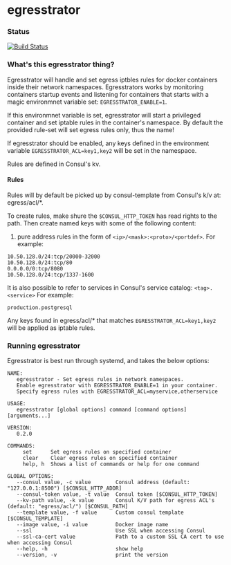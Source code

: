 # egresstrator

### Status
[![Build Status](https://travis-ci.org/ExpressenAB/egresstrator.svg?branch=master)](https://travis-ci.org/ExpressenAB/egresstrator)

### What's this egresstrator thing?
Egresstrator will handle and set egress iptbles rules for docker containers inside their network namespaces.
Egresstrators works by monitoring containers startup events and listening for containers that starts with a magic environmnet variable set: `EGRESSTRATOR_ENABLE=1`.

If this environmnet variable is set, egresstrator will start a privileged container and set iptable rules in the container's namespace. By default the provided rule-set will set egress rules only, thus the name!

If egresstrator should be enabled, any keys defined in the environment variable `EGRESSTRATOR_ACL=key1,key2` will be set in the namespace.

Rules are defined in Consul's kv.

#### Rules
Rules will by default be picked up by consul-template from Consul's k/v at: egress/acl/*.

To create rules, make shure the `$CONSUL_HTTP_TOKEN` has read rights to the path. Then create named keys with some of the following content:

1) pure address rules in the form of `<ip>/<mask>:<proto>/<portdef>`. For example: 

```
10.50.128.0/24:tcp/20000-32000
10.50.128.0/24:tcp/80 
0.0.0.0/0:tcp/8080
10.50.128.0/24:tcp/1337-1600
```

It is also possible to refer to services in Consul's service catalog: `<tag>.<service>` For example:
```
production.postgresql
```

Any keys found in egress/acl/* that matches `EGRESSTRATOR_ACL=key1,key2` will be applied as iptable rules.

### Running egresstrator
Egresstrator is best run through systemd, and takes the below options:

```shell
NAME:
   egresstrator - Set egress rules in network namespaces.
   Enable egresstrator with EGRESSTRATOR_ENABLE=1 in your container.
   Specify egress rules with EGRESSTRATOR_ACL=myservice,otherservice

USAGE:
   egresstrator [global options] command [command options] [arguments...]

VERSION:
   0.2.0

COMMANDS:
     set      Set egress rules on specified container
     clear    Clear egress rules on specified container
     help, h  Shows a list of commands or help for one command

GLOBAL OPTIONS:
   --consul value, -c value        Consul address (default: "127.0.0.1:8500") [$CONSUL_HTTP_ADDR]
   --consul-token value, -t value  Consul token [$CONSUL_HTTP_TOKEN]
   --kv-path value, -k value       Consul K/V path for egress ACL's (default: "egress/acl/") [$CONSUL_PATH]
   --template value, -f value      Custom consul template [$CONSUL_TEMPLATE]
   --image value, -i value         Docker image name
   --ssl                           Use SSL when accessing Consul
   --ssl-ca-cert value             Path to a custom SSL CA cert to use when accessing Consul
   --help, -h                      show help
   --version, -v                   print the version
```


